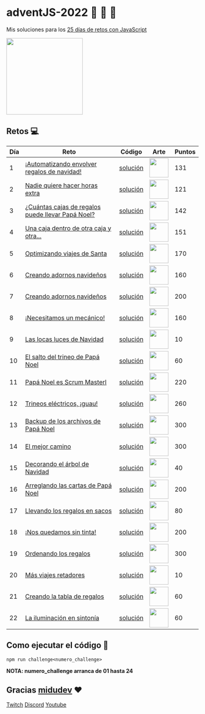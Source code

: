 # adventJS-2022 :santa: :christmas_tree: :bell:

Mis soluciones para los [25 días de retos con JavaScript](https://adventjs.dev/)

<img src="https://user-images.githubusercontent.com/37515166/205520596-3e0a1d76-85d0-43a2-9708-5c5a7b6687b6.png" height="200" />

## Retos :computer:

| Día | Reto                                                                                     | Código                           | Arte                                                                                                                                       | Puntos |
| --- | ---------------------------------------------------------------------------------------- | -------------------------------- | ------------------------------------------------------------------------------------------------------------------------------------------ | ------ |
| 1   | [¡Automatizando envolver regalos de navidad!](https://adventjs.dev/es/challenges/2022/1) | [solución](./src/challenge01.js) | <img src="https://user-images.githubusercontent.com/37515166/204556732-51f4f61b-1372-4ee5-b0c3-4e629f94a770.png" width="50" height="50" /> | 131    |
| 2   | [Nadie quiere hacer horas extra](https://adventjs.dev/challenges/02)                     | [solución](./src/challenge02.js) | <img src="https://user-images.githubusercontent.com/37515166/204558432-bc26b385-7d28-4bf7-8db6-82a9025b43fd.png" width="50" height="50" /> | 121    |
| 3   | [¿Cuántas cajas de regalos puede llevar Papá Noel?](https://adventjs.dev/challenges/03)  | [solución](./src/challenge03.js) | <img src="https://user-images.githubusercontent.com/37515166/205497830-47b7aac5-0ab0-4fa5-8506-f7ec27f786e3.png" width="50" height="50" /> | 142    |
| 4   | [Una caja dentro de otra caja y otra...](https://adventjs.dev/challenges/04)             | [solución](./src/challenge04.js) | <img src="https://user-images.githubusercontent.com/37515166/205520349-367dc55c-bc92-46df-bacb-6530330b2030.png" width="50" height="50" /> | 151    |
| 5   | [Optimizando viajes de Santa](https://adventjs.dev/challenges/05)                        | [solución](./src/challenge05.js) | <img src="https://user-images.githubusercontent.com/37515166/205905058-9a3e3ed3-37eb-4b49-abde-431c33d369aa.png" width="50" height="50" /> | 170    |
| 6   | [Creando adornos navideños](https://adventjs.dev/challenges/06)                          | [solución](./src/challenge06.js) | <img src="https://user-images.githubusercontent.com/37515166/206009115-021b699c-a11b-462a-87eb-db9f2317e2d8.png" width="50" height="50" /> | 160    |
| 7   | [Creando adornos navideños](https://adventjs.dev/challenges/07)                          | [solución](./src/challenge07.js) | <img src="https://user-images.githubusercontent.com/37515166/207040748-48ccd708-c38b-4c1d-89ed-bba18aa03279.png" width="50" height="50" /> | 200    |
| 8   | [¡Necesitamos un mecánico!](https://adventjs.dev/challenges/08)                          | [solución](./src/challenge08.js) | <img src="https://user-images.githubusercontent.com/37515166/207040844-ac582294-9318-447e-b882-44f69f247bdc.png" width="50" height="50" /> | 160    |
| 9   | [Las locas luces de Navidad](https://adventjs.dev/challenges/09)                         | [solución](./src/challenge09.js) | <img src="https://user-images.githubusercontent.com/37515166/207373059-e8feaa9c-3e90-4b81-8319-b41ef1c5f819.png" width="50" height="50" /> | 10     |
| 10  | [El salto del trineo de Papá Noel](https://adventjs.dev/challenges/10)                   | [solución](./src/challenge10.js) | <img src="https://user-images.githubusercontent.com/37515166/207376938-97e30007-675b-4407-9fe0-ab80582fbe36.png" width="50" height="50" /> | 60     |
| 11  | [Papá Noel es Scrum Masterl](https://adventjs.dev/challenges/11)                         | [solución](./src/challenge11.js) | <img src="https://user-images.githubusercontent.com/37515166/208698645-e464fe1c-b18a-4968-90d6-d1796e59bdcf.png" width="50" height="50" /> | 220    |
| 12  | [Trineos eléctricos, ¡guau!](https://adventjs.dev/challenges/12)                         | [solución](./src/challenge12.js) | <img src="https://user-images.githubusercontent.com/37515166/208427044-4b878161-e5b4-4944-83fe-8eda9873854e.png" width="50" height="50" /> | 260    |
| 13  | [Backup de los archivos de Papá Noel](https://adventjs.dev/challenges/13)                | [solución](./src/challenge13.js) | <img src="https://user-images.githubusercontent.com/37515166/208427050-9fb4e3cd-9aa0-4bab-9dc6-b1fd5ab8c0f9.png" width="50" height="50" /> | 300    |
| 14  | [El mejor camino](https://adventjs.dev/challenges/14)                                    | [solución](./src/challenge14.js) | <img src="https://user-images.githubusercontent.com/37515166/209669451-62f2f802-cd17-4557-a895-4c7f5471d50f.png" width="50" height="50" /> | 300    |
| 15  | [Decorando el árbol de Navidad](https://adventjs.dev/challenges/15)                      | [solución](./src/challenge15.js) | <img src="https://user-images.githubusercontent.com/37515166/209669454-2a03c672-76ea-4a23-89c7-a255d54b3360.png" width="50" height="50" /> | 40     |
| 16  | [Arreglando las cartas de Papá Noel](https://adventjs.dev/challenges/16)                 | [solución](./src/challenge16.js) | <img src="https://user-images.githubusercontent.com/37515166/209669456-79a8f93c-662a-4aa9-b5f8-0f061c0fb65f.png" width="50" height="50" /> | 200    |
| 17  | [Llevando los regalos en sacos](https://adventjs.dev/challenges/17)                      | [solución](./src/challenge16.js) | <img src="https://user-images.githubusercontent.com/37515166/223823193-4ca69e43-e18f-4fcd-9fbe-8f222a829665.png" width="50" height="50" /> | 80     |
| 18  | [¡Nos quedamos sin tinta!](https://adventjs.dev/challenges/18)                           | [solución](./src/challenge18.js) | <img src="https://user-images.githubusercontent.com/37515166/223822509-753f2ea3-3a4d-4a59-9f4c-11901b3f9b01.png" width="50" height="50" /> | 200    |
| 19  | [Ordenando los regalos](https://adventjs.dev/challenges/19)                              | [solución](./src/challenge19.js) | <img src="https://user-images.githubusercontent.com/37515166/223822547-5b1406dc-31c8-4ad0-864c-e19d8a203747.png" width="50" height="50" /> | 300    |
| 20  | [Más viajes retadores](https://adventjs.dev/challenges/20)                              | [solución](./src/challenge20.js) | <img src="https://github.com/wayaba/adventJS-2022/assets/37515166/13aa61fc-4676-4ea8-b144-5d4df59d9606" width="50" height="50" /> | 10    |
| 21  | [Creando la tabla de regalos](https://adventjs.dev/challenges/21)                              | [solución](./src/challenge21.js) | <img src="https://github.com/wayaba/adventJS-2022/assets/37515166/a4fc7bd7-a66f-466e-96a5-5554a5634fe7" width="50" height="50" /> | 60    |
| 22  | [La iluminación en sintonía](https://adventjs.dev/challenges/22)                              | [solución](./src/challenge22.js) | <img src="https://github.com/wayaba/adventJS-2022/assets/37515166/28553508-2768-49c2-9d77-76e8b482be77" width="50" height="50" /> | 60    |


## Como ejecutar el código :running:

```
npm run challenge<numero_challenge>
```

**NOTA: numero_challenge arranca de 01 hasta 24**

## Gracias [midudev](https://twitter.com/midudev) :heart:

[Twitch](https://twitch.tv/midudev) [Discord](https://discord.gg/midudev) [Youtube](https://youtube.com/midudev)
